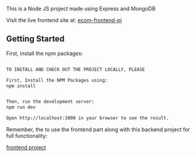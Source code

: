 This is a Node JS project made using Express and MongoDB

Visit the live frontend site at: [ecom-frontend-pi](https://ecom-frontend-pi.vercel.app/admin/orders)

## Getting Started


First, install the npm packages:
```bash

TO INSTALL AND CHECK OUT THE PROJECT LOCALLY, PLEASE

First, Install the NPM Packages using:
npm install


Then, run the development server:
npm run dev

Open http://localhost:3000 in your browser to see the result.
```

Remember, the to use the frontend part along with this backend project for full functionality:

[frontend project](https://github.com/ImranAhmed26/Ecom-frontend)

